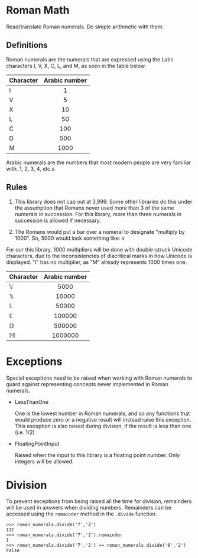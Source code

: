 # Roman Math

Read/translate Roman numerals. Do simple arithmetic with them.

## Definitions

Roman numerals are the numerals that are expressed using the Latin characters
I, V, X, C, L, and M, as seen in the table below.

| Character     | Arabic number  |
| ------------- |:--------------:|
| I             | 1              |
| V             | 5              |
| X             | 10             |
| L             | 50             |
| C             | 100            |
| D             | 500            |
| M             | 1000           |

Arabic numerals are the numbers that most modern people are very familiar with.
1, 2, 3, 4, etc.s


## Rules

1. This library does not cap out at 3,999. Some other libraries do this under the
assumption that Romans never used more than 3 of the same numerals in succession.
For this library, more than three numerals in succession is allowed if necessary.

2. The Romans would put a bar over a numeral to designate "multiply by 1000". So,
5000 would look something like: `⊽`

For our this library, 1000 multipliers will be done with double-struck Unicode
characters, due to the inconsistencies of diacritical marks in how Unicode is
displayed. "I" has no multiplier, as "M" already represents 1000 times one.

| Character     | Arabic number  |
| ------------- |:--------------:|
| 𝕍             | 5000           |
| 𝕏             | 10000          |
| 𝕃             | 50000          |
| ℂ             | 100000         |
| 𝔻             | 500000         |
| 𝕄             | 1000000         |

# Exceptions

Special exceptions need to be raised when working with Roman numerals to guard
against representing concepts never implemented in Roman numerals.

 - LessThanOne

   One is the lowest number in Roman numerals, and so any functions that would produce
   zero or a negative result will instead raise this exception. This exception is
   also raised during division, if the result is less than one (i.e. 1/2)

 - FloatingPointInput

   Raised when the input to this library is a floating point number. Only integers
   will be allowed.


# Division

To prevent exceptions from being raised all the time for division, remainders will
be used in answers when dividing numbers.  Remainders can be accessed using the
`remainder` method in the `.divide` function.

```
>>> roman_numerals.divide('7','2')
III
>>> roman_numerals.divide('7','2').remainder
I
>>> roman_numerals.divide('7','2') == roman_numerals.divide('6','2')
False



```
